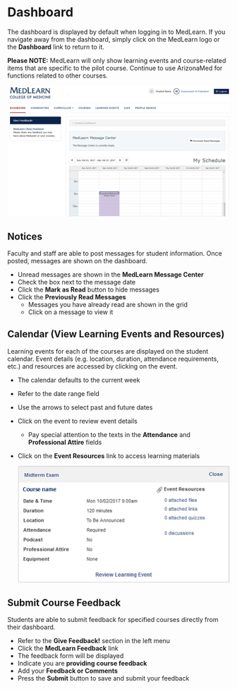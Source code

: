 # Dashboard
The dashboard is displayed by default when logging in to MedLearn.  If you navigate away from the dashboard, simply click on the MedLearn logo or the **Dashboard** link to return to it.

**Please NOTE:** MedLearn will only show learning events and course-related items that are specific to the pilot course.  Continue to use ArizonaMed for functions related to other courses.

![Default Dashboard](./images/Intro_Student.png)

## Notices
Faculty and staff are able to post messages for student information.  Once posted, messages are shown on the dashboard.

* Unread messages are shown in the **MedLearn Message Center**
* Check the box next to the message date
* Click the **Mark as Read** button to hide messages
* Click the **Previously Read Messages**
  * Messages you have already read are shown in the grid
  * Click on a message to view it

## Calendar (View Learning Events and Resources)
Learning events for each of the courses are displayed on the student calendar.  Event details (e.g. location, duration, attendance requirements, etc.) and resources are accessed by clicking on the event.  

* The calendar defaults to the current week
* Refer to the date range field
* Use the arrows to select past and future dates
* Click on the event to review event details
  * Pay special attention to the texts in the **Attendance** and **Professional Attire** fields
* Click on the **Event Resources** link to access learning materials

  ![Review Learning Event](./images/ReviewLearningEvent_Student.png)

## Submit Course Feedback
Students are able to submit feedback for specified courses directly from their dashboard.

* Refer to the **Give Feedback!** section in the left menu
* Click the **MedLearn Feedback** link
* The feedback form will be displayed
* Indicate you are **providing course feedback**
* Add your **Feedback or Comments**
* Press the **Submit** button to save and submit your feedback
